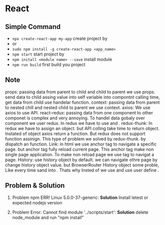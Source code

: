 # React

## Simple Command

- `npx create-react-app my-app` create project by
- or
- `sudo npm install -g create-react-app <app_name>`
- `npm start` start project by
- `npm install <module name> --save` install module
- `npm run build` first build you project

## Note

props:
    passing data from parent to child and child to parent we use props. send data to child assing value into self variable into compontnt calling time, get data from child use handelar function.
context:
    passing data from parent to nested chill and nested child to parent we use context.
axios:
    We use axios to use API.
react-redux:
    passing data from one component to other componet is complex and very annoying. To handel data gobaly over component we user redux. In redux we have to use <action> and <reducer>.
redux-thunk:
    In redux we have to assign an object. but API colling take time to return object. Instated of object axios return a function. But redux does not support function assinign. This type of problem we solved by redux-thunk. by dispatch an function.
Link:
    in html we use anchor tag to navigate a specific page. but anchor tag fully reload current page. This anchor tag make non single page application. To make non reload page we use <Link> tag to navigat a page.
History:
    <BrowserRouter> use history object by default. we can navigate othre page by change history object value. but BrowserRouter History object some proble, Like every time sand into <action>. Thats why Insted of <BrowserRouter> we use <Router> and use user define <History>.

## Problem & Solution

1. Problem
    npm ERR! Linux 5.0.0-37-generic:
**Solution**
    Install letest or expected nodejs version

2. Problem
    Error: Cannot find module '../scripts/start':
**Solution**
    delete node_module and run "npm install"
